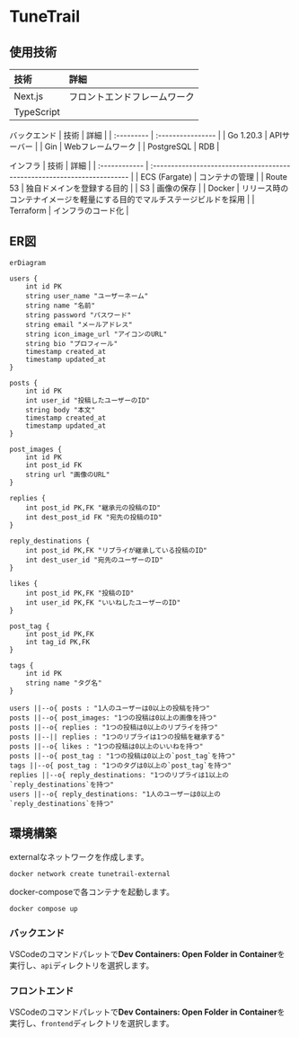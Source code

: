 # TuneTrail

## 使用技術

| 技術       | 詳細                         |
| :--------- | :--------------------------- |
| Next.js    | フロントエンドフレームワーク |
| TypeScript |                              |


バックエンド
| 技術       | 詳細              |
| :--------- | :---------------- |
| Go 1.20.3  | APIサーバー       |
| Gin        | Webフレームワーク |
| PostgreSQL | RDB               |

インフラ
| 技術          | 詳細                                                                     |
| :------------ | :----------------------------------------------------------------------- |
| ECS (Fargate) | コンテナの管理                                                           |
| Route 53      | 独自ドメインを登録する目的                                               |
| S3            | 画像の保存                                                               |
| Docker        | リリース時のコンテナイメージを軽量にする目的でマルチステージビルドを採用 |
| Terraform     | インフラのコード化                                                       |

## ER図

```mermaid
erDiagram

users {
    int id PK
    string user_name "ユーザーネーム"
    string name "名前"
    string password "パスワード"
    string email "メールアドレス"
    string icon_image_url "アイコンのURL"
    string bio "プロフィール"
    timestamp created_at
    timestamp updated_at
}

posts {
    int id PK
    int user_id "投稿したユーザーのID"
    string body "本文"
    timestamp created_at
    timestamp updated_at
}

post_images {
    int id PK
    int post_id FK
    string url "画像のURL"
}

replies {
    int post_id PK,FK "継承元の投稿のID"
    int dest_post_id FK "宛先の投稿のID"
}

reply_destinations {
    int post_id PK,FK "リプライが継承している投稿のID"
    int dest_user_id "宛先のユーザーのID"
}

likes {
    int post_id PK,FK "投稿のID"
    int user_id PK,FK "いいねしたユーザーのID"
}

post_tag {
    int post_id PK,FK
    int tag_id PK,FK
}

tags {
    int id PK
    string name "タグ名"
}

users ||--o{ posts : "1人のユーザーは0以上の投稿を持つ"
posts ||--o{ post_images: "1つの投稿は0以上の画像を持つ"
posts ||--o{ replies : "1つの投稿は0以上のリプライを持つ"
posts ||--|| replies : "1つのリプライは1つの投稿を継承する"
posts ||--o{ likes : "1つの投稿は0以上のいいねを持つ"
posts ||--o{ post_tag : "1つの投稿は0以上の`post_tag`を持つ"
tags ||--o{ post_tag : "1つのタグは0以上の`post_tag`を持つ"
replies ||--o{ reply_destinations: "1つのリプライは1以上の`reply_destinations`を持つ"
users ||--o{ reply_destinations: "1人のユーザーは0以上の`reply_destinations`を持つ"

```

## 環境構築

externalなネットワークを作成します。

```
docker network create tunetrail-external
```

docker-composeで各コンテナを起動します。

```
docker compose up
```
### バックエンド

VSCodeのコマンドパレットで**Dev Containers: Open Folder in Container**を実行し、`api`ディレクトリを選択します。

### フロントエンド

VSCodeのコマンドパレットで**Dev Containers: Open Folder in Container**を実行し、`frontend`ディレクトリを選択します。
